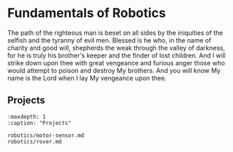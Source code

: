 # Fundamentals of Robotics

The path of the righteous man is beset on all sides by the iniquities of the selfish and the tyranny of evil men. Blessed is he who, in the name of charity and good will, shepherds the weak through the valley of darkness, for he is truly his brother's keeper and the finder of lost children. And I will strike down upon thee with great vengeance and furious anger those who would attempt to poison and destroy My brothers. And you will know My name is the Lord when I lay My vengeance upon thee.


## Projects

```{toctree}
:maxdepth: 1
:caption: "Projects"

robotics/motor-sensor.md
robotics/rover.md
```